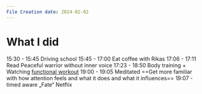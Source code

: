 ```yaml
---
File Creation date: 2024-02-02
---
```


# What I did
15:30 - 15:45 Driving school
15:45 - 17:00 Eat coffee with Rikas
17:06 - 17:11 Read Peaceful warrior without inner voice
17:23 - 18:50 Body training + Watching [functional workout](https://youtu.be/p6bZvISju3o?si=kEQUnYnbxxSjqVCO)
19:00 - 19:05 Meditated 
==Get more familiar with how attention feels and what it does and what it influences==
19:07 - timed aware „Fate“ Netflix 
